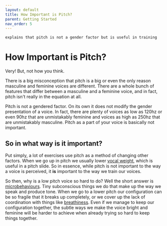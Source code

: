 ```yaml
---
layout: default
title: How Important is Pitch?
parent: Getting Started
nav_order: 5
---
```


```
explains that pitch is not a gender factor but is useful in training
```
# How Important is Pitch?
Very! But, not how you think.

There is a big misconception that pitch is a big or even the only reason masculine and feminine voices are different. There are a whole bunch of features that differ between a masculine and a feminine voice, and in fact, pitch isn't really in the equation at all.

Pitch is not a gendered factor. On its own it does not modify the gender presentation of a voice. In fact, there are plenty of voices as low as 120hz or even 90hz that are unmistakably feminine and voices as high as 250hz that are unmistakably masculine. Pitch as a part of your voice is basically not important.

## So in what way __is__ it important?

Put simply, a lot of exercises use pitch as a method of changing other factors. When we go up in pitch we usually lower [vocal weight](/wiki/pages/vocal-weight), which is useful in a pitch slide. So in essence, while pitch is not important to the way a voice is perceived, it __is__ important to the way we train our voices.

So then, why is a low pitch voice so hard to do? Well the short answer is [microbehaviours](/wiki/pages/microbehaviours). Tiny subconscious things we do that make up the way we speak and produce tone. When we go to a lower pitch our configuration can be so fragile that it breaks up completely, or we cover up the lack of coordination with things like [breathiness](/wiki/pages/clarity/breathiness). Even if we manage to keep our configuration together, the subtle ways we make the voice bright and feminine will be harder to achieve when already trying so hard to keep things together. 
